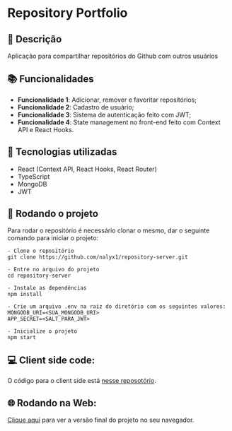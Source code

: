 # Repository Portfolio

## :memo: Descrição

<p>Aplicação para compartilhar repositórios do Github com outros usuários</p>

## :books: Funcionalidades

-   <b>Funcionalidade 1</b>: Adicionar, remover e favoritar repositórios;
-   <b>Funcionalidade 2</b>: Cadastro de usuário;
-   <b>Funcionalidade 3</b>: Sistema de autenticação feito com JWT;
-   <b>Funcionalidade 4</b>: State management no front-end feito com Context API e React Hooks.

## :wrench: Tecnologias utilizadas

-   React (Context API, React Hooks, React Router)
-   TypeScript
-   MongoDB
-   JWT

## :rocket: Rodando o projeto

Para rodar o repositório é necessário clonar o mesmo, dar o seguinte comando para iniciar o projeto:

```
- Clone o repositório
git clone https://github.com/nalyx1/repository-server.git

- Entre no arquivo do projeto
cd repository-server

- Instale as dependências
npm install

- Crie um arquivo .env na raiz do diretório com os seguintes valores:
MONGODB_URI=<SUA_MONGODB_URI>
APP_SECRET=<SALT_PARA_JWT>

- Inicialize o projeto
npm start

```

## :computer: Client side code:

O código para o client side está <a href="https://github.com/nalyx1/repository-web" target="_blank">nesse reposotório</a>.

## :globe_with_meridians: Rodando na Web:

<a href="https://repository-web.herokuapp.com/" target="_blank">Clique aqui</a> para ver a versão final do projeto no seu navegador.

<!-- ## :soon: Implementação futura
* O que será implementado na próxima sprint? -->

<!-- ## :dart: Status do projeto -->
